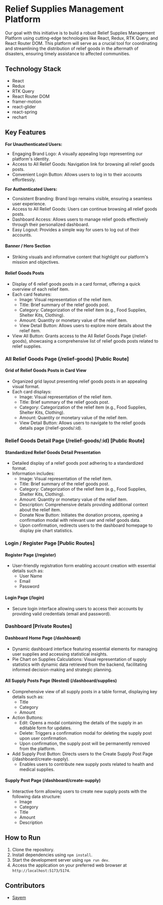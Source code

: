 # Relief Supplies Management Platform

Our goal with this initiative is to build a robust Relief Supplies Management Platform using cutting-edge technologies like React, Redux, RTK Query, and React Router DOM. This platform will serve as a crucial tool for coordinating and streamlining the distribution of relief goods in the aftermath of disasters, ensuring timely assistance to affected communities.

## Technology Stack

- React
- Redux
- RTK Query
- React Router DOM
- framer-motion
- react-glider
- react-spring
- rechart

## Key Features

**For Unauthenticated Users:**
- Engaging Brand Logo: A visually appealing logo representing our platform's identity.
- Access to All Relief Goods: Navigation link for browsing all relief goods posts.
- Convenient Login Button: Allows users to log in to their accounts effortlessly.

**For Authenticated Users:**
- Consistent Branding: Brand logo remains visible, ensuring a seamless user experience.
- Access to All Relief Goods: Users can continue browsing all relief goods posts.
- Dashboard Access: Allows users to manage relief goods effectively through their personalized dashboard.
- Easy Logout: Provides a simple way for users to log out of their accounts.

#### Banner / Hero Section
- Striking visuals and informative content that highlight our platform's mission and objectives.

#### Relief Goods Posts
- Display of 6 relief goods posts in a card format, offering a quick overview of each relief item.
- Each card features:
  - Image: Visual representation of the relief item.
  - Title: Brief summary of the relief goods post.
  - Category: Categorization of the relief item (e.g., Food Supplies, Shelter Kits, Clothing).
  - Amount: Quantity or monetary value of the relief item.
  - View Detail Button: Allows users to explore more details about the relief item.
- View All Button: Grants access to the All Relief Goods Page (/relief-goods), showcasing a comprehensive list of relief goods posts related to relief supplies.

### All Relief Goods Page (/relief-goods) [Public Route]

#### Grid of Relief Goods Posts in Card View
- Organized grid layout presenting relief goods posts in an appealing visual format.
- Each card displays:
  - Image: Visual representation of the relief item.
  - Title: Brief summary of the relief goods post.
  - Category: Categorization of the relief item (e.g., Food Supplies, Shelter Kits, Clothing).
  - Amount: Quantity or monetary value of the relief item.
  - View Detail Button: Allows users to navigate to the relief goods details page (/relief-goods/:id).

### Relief Goods Detail Page (/relief-goods/:id) [Public Route]

#### Standardized Relief Goods Detail Presentation
- Detailed display of a relief goods post adhering to a standardized format.
- Information includes:
  - Image: Visual representation of the relief item.
  - Title: Brief summary of the relief goods post.
  - Category: Categorization of the relief item (e.g., Food Supplies, Shelter Kits, Clothing).
  - Amount: Quantity or monetary value of the relief item.
  - Description: Comprehensive details providing additional context about the relief item.
  - Donate Now Button: Initiates the donation process, opening a confirmation modal with relevant user and relief goods data.
  - Upon confirmation, redirects users to the dashboard homepage to display pie chart statistics.

### Login / Register Page [Public Routes]

#### Register Page (/register)
- User-friendly registration form enabling account creation with essential details such as:
  - User Name
  - Email
  - Password

#### Login Page (/login)
- Secure login interface allowing users to access their accounts by providing valid credentials (email and password).

### Dashboard [Private Routes]

#### Dashboard Home Page (/dashboard)
- Dynamic dashboard interface featuring essential elements for managing user supplies and accessing statistical insights.
- Pie Chart on Supplies Calculations: Visual representation of supply statistics with dynamic data retrieved from the backend, facilitating informed decision-making and strategic planning.

#### All Supply Posts Page (Nested) (/dashboard/supplies)
- Comprehensive view of all supply posts in a table format, displaying key details such as:
  - Title
  - Category
  - Amount
- Action Buttons:
  - Edit: Opens a modal containing the details of the supply in an editable form for updates.
  - Delete: Triggers a confirmation modal for deleting the supply post upon user confirmation.
  - Upon confirmation, the supply post will be permanently removed from the platform.
- Add Supply Post Button: Directs users to the Create Supply Post Page (/dashboard/create-supply).
  - Enables users to contribute new supply posts related to health and medical supplies.

#### Supply Post Page (/dashboard/create-supply)
- Interactive form allowing users to create new supply posts with the following data structure:
  - Image
  - Category
  - Title
  - Amount
  - Description


## How to Run

1. Clone the repository.
2. Install dependencies using `npm install`.
3. Start the development server using `npm run dev`.
4. Access the application on your preferred web browser at `http://localhost:5173/5174`.

## Contributors

- [Sayem](https://github.com/tofail-ahmed)
